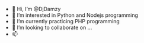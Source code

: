 - 👋 Hi, I’m @DjDamzy
- 👀 I’m interested in Python and Nodejs programming
- 🌱 I’m currently practicing PHP programming
- 💞️ I’m looking to collaborate on ...
- 📫 

<!---
DjDamzy/DjDamzy is a ✨ special ✨ repository because its `README.md` (this file) appears on your GitHub profile.
You can click the Preview link to take a look at your changes.
--->
